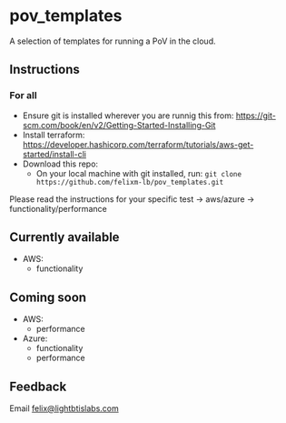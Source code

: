 # pov_templates
A selection of templates for running a PoV in the cloud.

## Instructions

### For all
- Ensure git is installed wherever you are runnig this from: https://git-scm.com/book/en/v2/Getting-Started-Installing-Git
- Install terraform: https://developer.hashicorp.com/terraform/tutorials/aws-get-started/install-cli
- Download this repo:
  - On your local machine with git installed, run: `git clone https://github.com/felixm-lb/pov_templates.git`

Please read the instructions for your specific test -> aws/azure -> functionality/performance

## Currently available
- AWS:
  - functionality

## Coming soon
- AWS:
  - performance
- Azure:
  - functionality
  - performance

## Feedback
Email felix@lightbtislabs.com
